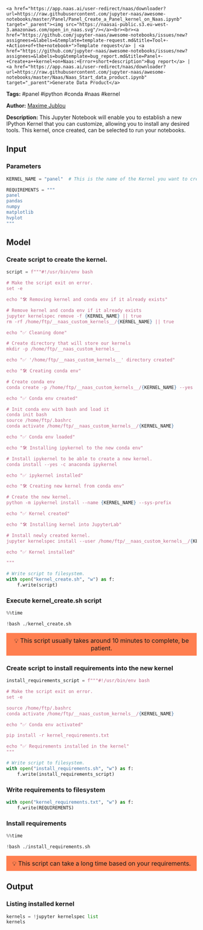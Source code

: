     <a href="https://app.naas.ai/user-redirect/naas/downloader?url=https://raw.githubusercontent.com/jupyter-naas/awesome-notebooks/master/Panel/Panel_Create_a_Panel_kernel_on_Naas.ipynb" target="_parent"><img src="https://naasai-public.s3.eu-west-3.amazonaws.com/open_in_naas.svg"/></a><br><br><a href="https://github.com/jupyter-naas/awesome-notebooks/issues/new?assignees=&labels=&template=template-request.md&title=Tool+-+Action+of+the+notebook+">Template request</a> | <a href="https://github.com/jupyter-naas/awesome-notebooks/issues/new?assignees=&labels=bug&template=bug_report.md&title=Panel+-+Create+a++kernel+on+Naas:+Error+short+description">Bug report</a> | <a href="https://app.naas.ai/user-redirect/naas/downloader?url=https://raw.githubusercontent.com/jupyter-naas/awesome-notebooks/master/Naas/Naas_Start_data_product.ipynb" target="_parent">Generate Data Product</a>

**Tags:** #panel #ipython #conda #naas #kernel

**Author:** [Maxime Jublou](https://www.linkedin.com/in/maximejublou)

**Description:** This Jupyter Notebook will enable you to establish a new IPython Kernel that you can customize, allowing you to install any desired tools. This kernel, once created, can be selected to run your notebooks.

## Input

### Parameters


```python
KERNEL_NAME = "panel"  # This is the name of the Kernel you want to create.

REQUIREMENTS = """
panel
pandas
numpy
matplotlib
hvplot
"""
```

## Model

### Create script to create the kernel.


```python
script = f"""#!/usr/bin/env bash

# Make the script exit on error.
set -e

echo "🛠️ Removing kernel and conda env if it already exists"

# Remove kernel and conda env if it already exists
jupyter kernelspec remove -f {KERNEL_NAME} || true
rm -rf /home/ftp/__naas_custom_kernels__/{KERNEL_NAME} || true

echo "✅ Cleaning done"

# Create directory that will store our kernels
mkdir -p /home/ftp/__naas_custom_kernels__

echo "✅ '/home/ftp/__naas_custom_kernels__' directory created"

echo "🛠️ Creating conda env"

# Create conda env
conda create -p /home/ftp/__naas_custom_kernels__/{KERNEL_NAME} --yes

echo "✅ Conda env created"

# Init conda env with bash and load it
conda init bash
source /home/ftp/.bashrc
conda activate /home/ftp/__naas_custom_kernels__/{KERNEL_NAME}

echo "✅ Conda env loaded"

echo "🛠️ Installing ipykernel to the new conda env"

# Install ipykernel to be able to create a new kernel.
conda install --yes -c anaconda ipykernel

echo "✅ ipykernel installed"

echo "🛠️ Creating new kernel from conda env"

# Create the new kernel.
python -m ipykernel install --name {KERNEL_NAME} --sys-prefix

echo "✅ Kernel created"

echo "🛠️ Installing kernel into JupyterLab" 

# Install newly created kernel.
jupyter kernelspec install --user /home/ftp/__naas_custom_kernels__/{KERNEL_NAME}/share/jupyter/kernels/{KERNEL_NAME}

echo "✅ Kernel installed"

"""

# Write script to filesystem.
with open("kernel_create.sh", "w") as f:
    f.write(script)
```

### Execute kernel_create.sh script


```python
%%time

!bash ./kernel_create.sh
```

<p style="background-color:coral;padding:10px;text-align:center;font-size:16px;" >💡 This script usually takes around 10 minutes to complete, be patient.</p>

### Create script to install requirements into the new kernel


```python
install_requirements_script = f"""#!/usr/bin/env bash

# Make the script exit on error.
set -e

source /home/ftp/.bashrc
conda activate /home/ftp/__naas_custom_kernels__/{KERNEL_NAME}

echo "✅ Conda env activated"

pip install -r kernel_requirements.txt

echo "✅ Requirements installed in the kernel"
"""

# Write script to filesystem.
with open("install_requirements.sh", "w") as f:
    f.write(install_requirements_script)
```

### Write requirements to filesystem


```python
with open("kernel_requirements.txt", "w") as f:
    f.write(REQUIREMENTS)
```

### Install requirements


```python
%%time

!bash ./install_requirements.sh
```

<p style="background-color:coral;padding:10px;text-align:center;font-size:16px;" >💡 This script can take a long time based on your requirements.</p>

## Output

### Listing installed kernel


```python
kernels = !jupyter kernelspec list
kernels
```
